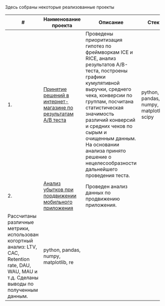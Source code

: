 Здесь собраны некоторые реализованные проекты

| #    | Наименование проекта                | Описание                                                     | Стек                                                         |
| ---- | ------------------------------------------------------------ | ------------------------------------------------------------ | ------------------------------------------------------------ |
| 1.   | [Принятие решений в интернет-магазине по результатам A/B теста](Internet_shop_AB_test) | Проведены приоритизация гипотез по фреймворкам ICE и RICE, анализ результатов A/B-теста, построены графики кумулятивной выручки, среднего чека, конверсии по группам, посчитана статистическая значимость различий конверсий и средних чеков по сырым и очищенным данным. На основании анализа принято решение о нецелесообразности дальнейшего проведения теста. | python, pandas, numpy, matplotlib, scipy |
| 2.   | [Анализ убытков при пордвижении мобильного приложения](MobApp_BehavAnalysis) | Проведен анализ данных по продвижению приложения.
Рассчитаны различные метрики, использован когортный анализ: LTV, CAC, Retention rate, DAU, WAU, MAU и т.д. Сделаны  выводы по полученным данным.| python, pandas, numpy, matplotlib, re |

